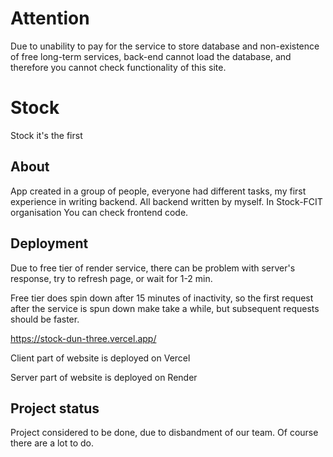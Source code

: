 # Attention

Due to unability to pay for the service to store database and non-existence of free long-term services, back-end cannot load the database, and therefore you cannot check functionality of this site.

# Stock

Stock it's the first 

## About

App created in a group of people, everyone had different tasks, my first experience in writing backend. All backend written by myself.
In Stock-FCIT organisation You can check frontend code.

## Deployment

Due to free tier of render service, there can be problem with server's response, try to refresh page, or wait for 1-2 min.

Free tier does spin down after 15 minutes of inactivity, so the first request after the service is spun down make take a while, but subsequent requests should be faster.

https://stock-dun-three.vercel.app/

Client part of website is deployed on Vercel

Server part of website is deployed on Render

## Project status

Project considered to be done, due to disbandment of our team. Of course there are a lot to do.
